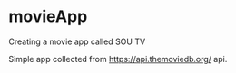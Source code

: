 # movieApp
Creating a movie app called SOU TV

Simple app collected from https://api.themoviedb.org/ api. 
